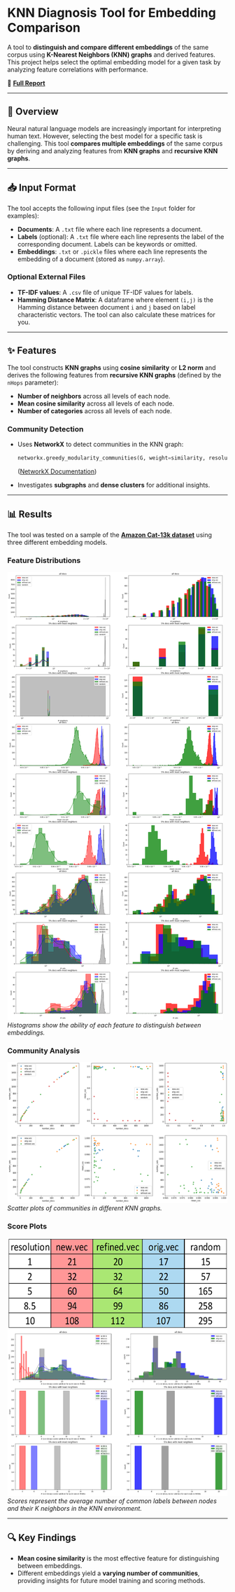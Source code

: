 # KNN Diagnosis Tool for Embedding Comparison

A tool to **distinguish and compare different embeddings** of the same corpus using **K-Nearest Neighbors (KNN) graphs** and derived features. This project helps select the optimal embedding model for a given task by analyzing feature correlations with performance.

📄 **[Full Report](Final-Report-Behnam_Fanitabasi.pdf)**

---

## 📌 Overview
Neural natural language models are increasingly important for interpreting human text. However, selecting the best model for a specific task is challenging. This tool **compares multiple embeddings** of the same corpus by deriving and analyzing features from **KNN graphs** and **recursive KNN graphs**.

---

## 📥 Input Format
The tool accepts the following input files (see the `Input` folder for examples):
- **Documents**: A `.txt` file where each line represents a document.
- **Labels** (optional): A `.txt` file where each line represents the label of the corresponding document. Labels can be keywords or omitted.
- **Embeddings**: `.txt` or `.pickle` files where each line represents the embedding of a document (stored as `numpy.array`).

### Optional External Files
- **TF-IDF values**: A `.csv` file of unique TF-IDF values for labels.
- **Hamming Distance Matrix**: A dataframe where element `(i,j)` is the Hamming distance between document `i` and `j` based on label characteristic vectors. The tool can also calculate these matrices for you.

---

## ✨ Features
The tool constructs **KNN graphs** using **cosine similarity** or **L2 norm** and derives the following features from **recursive KNN graphs** (defined by the `nHops` parameter):
- **Number of neighbors** across all levels of each node.
- **Mean cosine similarity** across all levels of each node.
- **Number of categories** across all levels of each node.

### Community Detection
- Uses **NetworkX** to detect communities in the KNN graph:
  ```python
  networkx.greedy_modularity_communities(G, weight=similarity, resolution=1, cutoff=1, best_n=None)
  ```
  ([NetworkX Documentation](https://networkx.org/documentation/stable/reference/algorithms/generated/networkx.algorithms.community.modularity_max.greedy_modularity_communities.html#rce363827c0a4-2))

- Investigates **subgraphs** and **dense clusters** for additional insights.

---

## 📊 Results
The tool was tested on a sample of the **[Amazon Cat-13k dataset](http://manikvarma.org/downloads/XC/XMLRepository.html)** using three different embedding models.

### Feature Distributions
![Feature Histograms](Results/PlotsCos.png)
*Histograms show the ability of each feature to distinguish between embeddings.*

### Community Analysis
![Community Scatter Plots](Results/CommunitiesFeatures.png)
*Scatter plots of communities in different KNN graphs.*

### Score Plots
![Score Table](Results/Table.png)
![Score Plots](Results/scores.png)
*Scores represent the average number of common labels between nodes and their K neighbors in the KNN environment.*

---

## 🔍 Key Findings
- **Mean cosine similarity** is the most effective feature for distinguishing between embeddings.
- Different embeddings yield a **varying number of communities**, providing insights for future model training and scoring methods.
